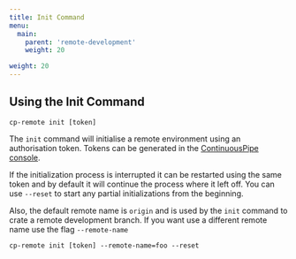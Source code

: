 ```yaml
---
title: Init Command
menu:
  main:
    parent: 'remote-development'
    weight: 20

weight: 20
---
```

## Using the Init Command

```
cp-remote init [token]
```

The `init` command will initialise a remote environment using an authorisation token. Tokens can be generated in the [ContinuousPipe console](https://ui.continuouspipe.io/).

If the initialization process is interrupted it can be restarted using the same token and by default it will continue the process where it left off.
You can use `--reset` to start any partial initializations from the beginning.

Also, the default remote name is `origin` and is used by the `init` command to crate a remote development branch. If you want use a different remote name use the flag `--remote-name`

```
cp-remote init [token] --remote-name=foo --reset
```